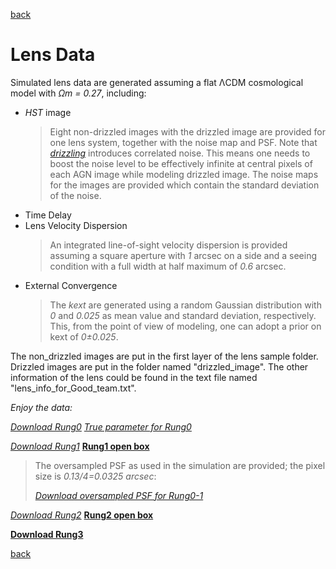[back](./)

# Lens Data

Simulated lens data are generated assuming a flat ΛCDM cosmological model with *Ωm = 0.27*, including:

* _HST_ image
  >Eight non-drizzled images with the drizzled image are provided for one lens system, together with the noise map and PSF. Note that [_drizzling_](http://www.stsci.edu/hst/wfpc2/analysis/drizzle.html) introduces correlated noise. This means one needs to boost the noise level to be effectively infinite at central pixels of each AGN image while modeling drizzled image. The noise maps for the images are provided which contain the standard deviation of the noise.
* Time Delay
* Lens Velocity Dispersion
  >An integrated line-of-sight velocity dispersion is provided assuming a square aperture with *1* arcsec on a side and a seeing condition with a full width at half maximum of *0.6* arcsec.
* External Convergence
  >The *kext* are generated using a random Gaussian distribution with *0* and *0.025* as mean value and standard deviation, respectively. This, from the point of view of modeling, one can adopt a prior on kext of *0±0.025*.
  
The non_drizzled images are put in the first layer of the lens sample folder. Drizzled images are put in the folder named "drizzled_image". The other information of the lens could be found in the text file named "lens_info_for_Good_team.txt". 

_Enjoy the data:_

[*Download Rung0*](data/rung0.tar.gz)    [*True parameter for Rung0*](data/rung0_open_box.tar.gz)

[*Download Rung1*](data/rung1.tar.gz)    [**Rung1 open box**](data/rung1_open_box.zip)

   >The oversampled PSF as used in the simulation are provided; the pixel size is *0.13/4=0.0325 arcsec*:
   >
   >  [*Download oversampled PSF for Rung0-1*](data/oversampled_PSF.fits)


[*Download Rung2*](data/rung2.tar.gz)    [**Rung2 open box**](data/rung2_open_box.zip)

[**Download Rung3**](data/rung3.tar.gz)

[back](./)

